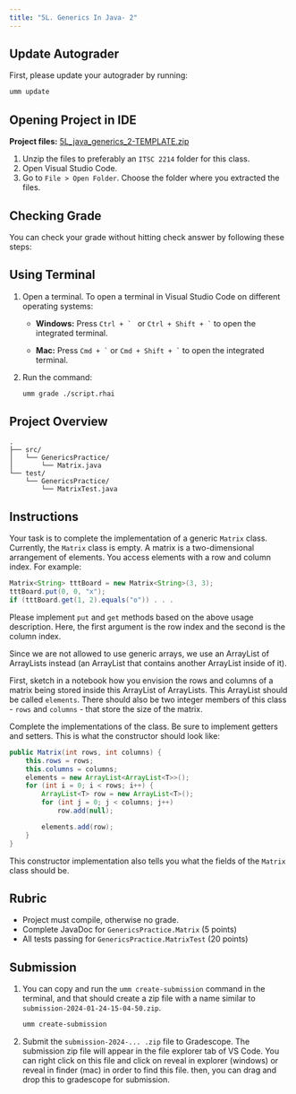 ```yaml
---
title: "5L. Generics In Java- 2"
---
```


## Update Autograder

First, please update your autograder by running:

```bash
umm update
```

## Opening Project in IDE

**Project files:** [5L_java_generics_2-TEMPLATE.zip](https://www.dropbox.com/scl/fi/l12m1jgsuucjbmrz5hbfc/5L_java_generics_2-TEMPLATE.zip?rlkey=uqg0jr6jeoabzl2hjkl1vzzri&st=95jzs59s&dl=1)

1. Unzip the files to preferably an `ITSC 2214` folder for this class.
2. Open Visual Studio Code.
3. Go to `File > Open Folder`. Choose the folder where you extracted the files.

## Checking Grade

You can check your grade without hitting check answer by following these steps:

## Using Terminal

1. Open a terminal. To open a terminal in Visual Studio Code on different operating systems:
    - **Windows:** Press ``Ctrl + ` `` or `` Ctrl + Shift + ` `` to open the integrated terminal.

    - **Mac:** Press `` Cmd + ` `` or `` Cmd + Shift + ` `` to open the integrated terminal.
2. Run the command:

    ```bash
    umm grade ./script.rhai
    ```

## Project Overview

```
.
├── src/
│   └── GenericsPractice/
│       └── Matrix.java
└── test/
    └── GenericsPractice/
        └── MatrixTest.java
```

## Instructions

Your task is to complete the implementation of a generic `Matrix` class. Currently, the `Matrix` class is empty. A matrix is a two-dimensional arrangement of elements. You access elements with a row and column index. For example:

```java
Matrix<String> tttBoard = new Matrix<String>(3, 3);
tttBoard.put(0, 0, "x");
if (tttBoard.get(1, 2).equals("o")) . . .
```

Please implement `put` and `get` methods based on the above usage description. Here, the first argument is the row index and the second is the column index.

Since we are not allowed to use generic arrays, we use an ArrayList of ArrayLists instead (an ArrayList that contains another ArrayList inside of it).

First, sketch in a notebook how you envision the rows and columns of a matrix being stored inside this ArrayList of ArrayLists. This ArrayList should be called `elements`. There should also be two integer members of this class - `rows` and `columns` - that store the size of the matrix.

Complete the implementations of the class. Be sure to implement getters and setters. This is what the constructor should look like:

```java
public Matrix(int rows, int columns) {
    this.rows = rows;
    this.columns = columns;
    elements = new ArrayList<ArrayList<T>>();
    for (int i = 0; i < rows; i++) {
        ArrayList<T> row = new ArrayList<T>();
        for (int j = 0; j < columns; j++)
            row.add(null);

        elements.add(row);
    }
}
```

This constructor implementation also tells you what the fields of the `Matrix` class should be.

## Rubric

- Project must compile, otherwise no grade.
- Complete JavaDoc for `GenericsPractice.Matrix` (5 points)
- All tests passing for `GenericsPractice.MatrixTest` (20 points)

## Submission

1. You can copy and run the `umm create-submission` command in the terminal, and that should create a zip file with a name similar to `submission-2024-01-24-15-04-50.zip`.

    ```bash
    umm create-submission
    ```

2. Submit the `submission-2024-... .zip` file to Gradescope. The submission zip file will appear in the file explorer tab of VS Code. You can right click on this file and click on reveal in explorer (windows) or reveal in finder (mac) in order to find this file. then, you can drag and drop this to gradescope for submission.
